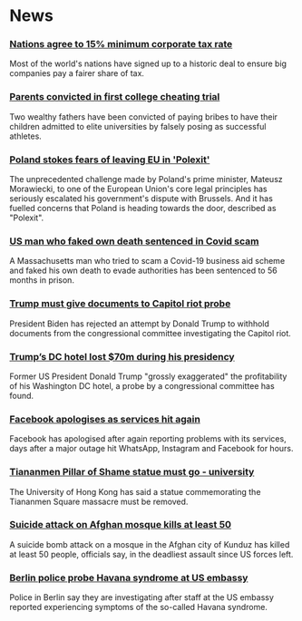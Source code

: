 # News
### [Nations agree to 15% minimum corporate tax rate](https://www.bbc.com/news/business-58847328)
Most of the world's nations have signed up to a historic deal to ensure big companies pay a fairer share of tax. 
### [Parents convicted in first college cheating trial](https://www.bbc.com/news/world-us-canada-58852006)
Two wealthy fathers have been convicted of paying bribes to have their children admitted to elite universities by falsely posing as successful athletes. 
### [Poland stokes fears of leaving EU in 'Polexit'](https://www.bbc.com/news/world-europe-58840076)
The unprecedented challenge made by Poland's prime minister, Mateusz Morawiecki, to one of the European Union's core legal principles has seriously escalated his government's dispute with Brussels. And it has fuelled concerns that Poland is heading towards the door, described as "Polexit".
### [US man who faked own death sentenced in Covid scam](https://www.bbc.com/news/world-us-canada-58847999)
A Massachusetts man who tried to scam a Covid-19 business aid scheme and faked his own death to evade authorities has been sentenced to 56 months in prison.
### [Trump must give documents to Capitol riot probe](https://www.bbc.com/news/world-us-canada-58852536)
President Biden has rejected an attempt by Donald Trump to withhold documents from the congressional committee investigating the Capitol riot.  
### [Trump’s DC hotel lost $70m during his presidency](https://www.bbc.com/news/world-us-canada-58851786)
Former US President Donald Trump "grossly exaggerated" the profitability of his Washington DC hotel, a probe by a congressional committee has found. 
### [Facebook apologises as services hit again](https://www.bbc.com/news/technology-58850041)
Facebook has apologised after again reporting problems with its services, days after a major outage hit WhatsApp, Instagram and Facebook for hours.
### [Tiananmen Pillar of Shame statue must go - university](https://www.bbc.com/news/world-asia-58847650)
The University of Hong Kong has said a statue commemorating the Tiananmen Square massacre must be removed. 
### [Suicide attack on Afghan mosque kills at least 50](https://www.bbc.com/news/world-asia-58842793)
A suicide bomb attack on a mosque in the Afghan city of Kunduz has killed at least 50 people, officials say, in the deadliest assault since US forces left.
### [Berlin police probe Havana syndrome at US embassy](https://www.bbc.com/news/world-europe-58852437)
Police in Berlin say they are investigating after staff at the US embassy reported experiencing symptoms of the so-called Havana syndrome. 
